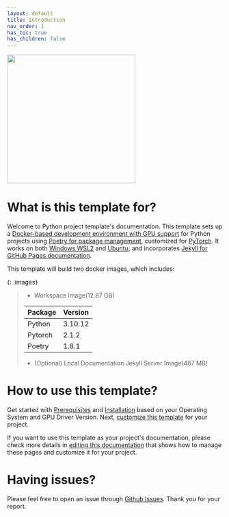 ```yaml
---
layout: default
title: Introduction
nav_order: 1
has_toc: true
has_children: false
---
```


<img src="{{ '/assets/images/tareks_dog_willy.png' | relative_url }}" width="300" height="300">

# What is this template for?

Welcome to Python project template's documentation. This template sets up a <ins>Docker-based development environment with GPU support</ins> for Python projects using <ins>Poetry for package management</ins>, customized for <ins>PyTorch</ins>. It works on both <ins>Windows WSL2</ins> and <ins>Ubuntu</ins>, and incorporates <ins>Jekyll for GitHub Pages documentation</ins>.

This template will build two docker images, which includes:

{: .images}
> - Workspace Image(12.87 GB) 
>
> | Package | Version |
> |:--|:--|
> | Python  | 3.10.12 |
> | Pytorch | 2.1.2   |    
> | Poetry  | 1.8.1   |
>
> - (Optional) Local Documentation Jekyll Server Image(487 MB)

# How to use this template?

Get started with [Prerequisites](./getting_started/prerequisites/) and [Installation](./getting_started/installations.html) based on your Operating System and GPU Driver Version. Next, [customize this template](./getting_started/customized-to-new-project.html) for your project.

If you want to use this template as your project's documentation, please check more details in [editing this documentation](./documentations/) that shows how to manage these pages and customize it for your project.

# Having issues?

Please feel free to open an issue through [Github Issues](https://github.com/liuyuweitarek/python-poetry-wsl2-ubuntu-gpu-docker-template/issues). Thank you for your report.    